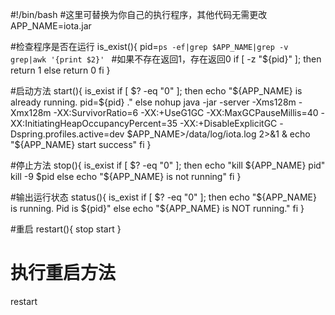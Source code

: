 #!/bin/bash
#这里可替换为你自己的执行程序，其他代码无需更改
APP_NAME=iota.jar

#检查程序是否在运行
is_exist(){
	pid=`ps -ef|grep $APP_NAME|grep -v grep|awk '{print $2}' `
	#如果不存在返回1，存在返回0
	if [ -z "${pid}" ]; then
		return 1
	else
		return 0
	fi
}

#启动方法
start(){
	is_exist
	if [ $? -eq "0" ]; then
		echo "${APP_NAME} is already running. pid=${pid} ."
	else
		nohup java -jar -server -Xms128m -Xmx128m -XX:SurvivorRatio=6 -XX:+UseG1GC -XX:MaxGCPauseMillis=40 -XX:InitiatingHeapOccupancyPercent=35 -XX:+DisableExplicitGC -Dspring.profiles.active=dev $APP_NAME>/data/log/iota.log 2>&1 &
		echo "${APP_NAME} start success"
	fi
}

#停止方法
stop(){
	is_exist
	if [ $? -eq "0" ]; then
		echo "kill ${APP_NAME} pid"
		kill -9 $pid
	else
		echo "${APP_NAME} is not running"
	fi
}

#输出运行状态
status(){
	is_exist
	if [ $? -eq "0" ]; then
		echo "${APP_NAME} is running. Pid is ${pid}"
	else
		echo "${APP_NAME} is NOT running."
	fi
}

#重启
restart(){
	stop
	start
}

# 执行重启方法
restart


